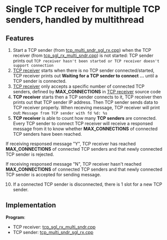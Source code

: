 # Single TCP receiver for multiple TCP senders, handled by multithread

## Features
1. Start a TCP sender (from [tcp_multi_sndr_sgl_rx.cpp](tcp_multi_sndr_sgl_rx.cpp)) when the TCP receiver (from [tcp_sgl_rx_multi_sndr.cpp](tcp_sgl_rx_multi_sndr.cpp)) is not started: TCP sender prints out ``TCP receiver hasn't been started or TCP receiver doesn't support connection``
2. [TCP receiver](tcp_sgl_rx_multi_sndr.cpp) starts when there is no TCP sender connected/started, TCP receiver prints out **Waiting for a TCP sender to connect ...** until a TCP sender is connected.
3. [TCP receiver](tcp_sgl_rx_multi_sndr.cpp) only accepts a specific number of connected TCP senders, defined by **MAX_CONNECTIONS** in [TCP receiver](tcp_sgl_rx_multi_sndr.cpp) source code
4. **TCP receiver** starts then a TCP sender connects to it, TCP receiver then prints out that TCP sender IP address. Then TCP sender sends data to TCP receiver properly.
When receving message, TCP receiver will print out: ``Message from TCP sender with fd %d: %s``
5. **TCP receiver** is able to count how many **TCP senders** are connected. Every TCP sender to connect TCP receiver will receive a responsed message from it to know whether **MAX_CONNECTIONS** of connected TCP senders have been reached.

If receiving responsed message "Y", TCP receiver has reached **MAX_CONNECTIONS** of connected TCP senders and that newly connected TCP sender is rejected.    

If receiving responsed message "N", TCP receiver hasn't reached **MAX_CONNECTIONS** of connected TCP senders and that newly connected TCP sender is accepted for sending message.

10. If a connected TCP sender is disconnected, there is 1 slot for a new TCP sender.

## Implementation

**Program**:
* TCP receiver: [tcp_sgl_rx_multi_sndr.cpp](tcp_sgl_rx_multi_sndr.cpp)
* TCP sender: [tcp_multi_sndr_sgl_rx.cpp](tcp_multi_sndr_sgl_rx.cpp)
